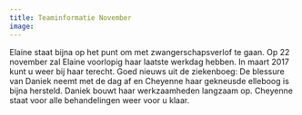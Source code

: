 ```yaml
---
title: Teaminformatie November
image: 
---
```



Elaine staat bijna op het punt om met zwangerschapsverlof te gaan. Op 22 november zal Elaine voorlopig haar laatste werkdag hebben. In maart 2017 kunt u weer bij haar terecht. Goed nieuws uit de ziekenboeg: De blessure van Daniek neemt met de dag af en Cheyenne haar gekneusde elleboog is bijna hersteld. Daniek bouwt haar werkzaamheden langzaam op. Cheyenne staat voor alle behandelingen weer voor u klaar.